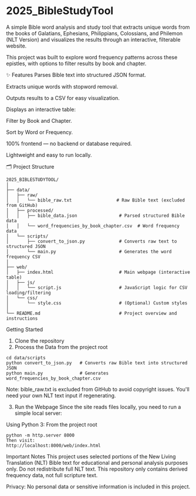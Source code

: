 # 2025_BibleStudyTool
A simple Bible word analysis and study tool that extracts unique words from the books of Galatians, Ephesians, Philippians, Colossians, and Philemon (NLT Version) and visualizes the results through an interactive, filterable website.

This project was built to explore word frequency patterns across these epistles, with options to filter results by book and chapter.

✨ Features
Parses Bible text into structured JSON format.

Extracts unique words with stopword removal.

Outputs results to a CSV for easy visualization.

Displays an interactive table:

Filter by Book and Chapter.

Sort by Word or Frequency.

100% frontend — no backend or database required.

Lightweight and easy to run locally.

🗂️ Project Structure
```
2025_BIBLESTUDYTOOL/
│
├── data/
│   ├── raw/
│   │   └── bible_raw.txt                 # Raw Bible text (excluded from GitHub)
│   ├── processed/
│   │   ├── bible_data.json                # Parsed structured Bible data
│   │   └── word_frequencies_by_book_chapter.csv  # Word frequency data
│   └── scripts/
│       ├── convert_to_json.py             # Converts raw text to structured JSON
│       └── main.py                        # Generates the word frequency CSV
│
├── web/
│   ├── index.html                         # Main webpage (interactive table)
│   ├── js/
│   │   └── script.js                      # JavaScript logic for CSV loading/filtering
│   └── css/
│       └── style.css                      # (Optional) Custom styles
│
└── README.md                              # Project overview and instructions
```
Getting Started
1. Clone the repository
2. Process the Data from the project root
```
cd data/scripts
python convert_to_json.py   # Converts raw Bible text into structured JSON
python main.py              # Generates word_frequencies_by_book_chapter.csv
```
Note: bible_raw.txt is excluded from GitHub to avoid copyright issues. You'll need your own NLT text input if regenerating.

3. Run the Webpage
Since the site reads files locally, you need to run a simple local server:

Using Python 3:
From the project root
```
python -m http.server 8000
Then visit:
http://localhost:8000/web/index.html
```
Important Notes
This project uses selected portions of the New Living Translation (NLT) Bible text for educational and personal analysis purposes only.
Do not redistribute full NLT text.
This repository only contains derived frequency data, not full scripture text.

Privacy:
No personal data or sensitive information is included in this project.
